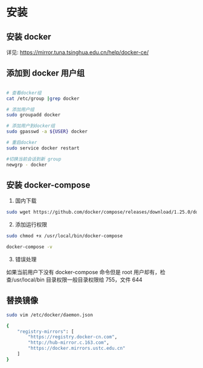 # 安装

## 安装 docker

详见: https://mirror.tuna.tsinghua.edu.cn/help/docker-ce/

## 添加到 docker 用户组

```bash

# 查看docker组
cat /etc/group |grep docker

# 添加用户组
sudo groupadd docker

# 添加用户到docker组
sudo gpasswd -a ${USER} docker

# 重启docker
sudo service docker restart

#切换当前会话到新 group
newgrp - docker
```

## 安装 docker-compose

1. 国内下载

```bash
sudo wget https://github.com/docker/compose/releases/download/1.25.0/docker-compose-$(uname -s)-$(uname -m) -O /usr/local/bin/docker-compose
```

2. 添加运行权限

```bash
sudo chmod +x /usr/local/bin/docker-compose

docker-compose -v
```

3. 错误处理

如果当前用户下没有 docker-compose 命令但是 root 用户却有，检查/usr/local/bin 目录权限一般目录权限给 755，文件 644

## 替换镜像

```bash
sudo vim /etc/docker/daemon.json

{
    "registry-mirrors": [
        "https://registry.docker-cn.com",
        "http://hub-mirror.c.163.com",
        "https://docker.mirrors.ustc.edu.cn"
    ]
}
```
